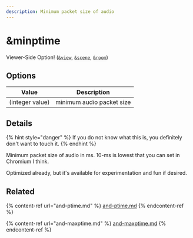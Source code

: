 ```yaml
---
description: Minimum packet size of audio
---
```


# \&minptime

Viewer-Side Option! ([`&view`](view.md), [`&scene`](scene.md), [`&room`](../../general-settings/room.md))

## Options

| Value           | Description               |
| --------------- | ------------------------- |
| (integer value) | minimum audio packet size |

## Details

{% hint style="danger" %}
If you do not know what this is, you definitely don't want to touch it.
{% endhint %}

Minimum packet size of audio in ms. 10-ms is lowest that you can set in Chromium I think.

Optimized already, but it's available for experimentation and fun if desired.

## Related

{% content-ref url="and-ptime.md" %}
[and-ptime.md](and-ptime.md)
{% endcontent-ref %}

{% content-ref url="and-maxptime.md" %}
[and-maxptime.md](and-maxptime.md)
{% endcontent-ref %}
